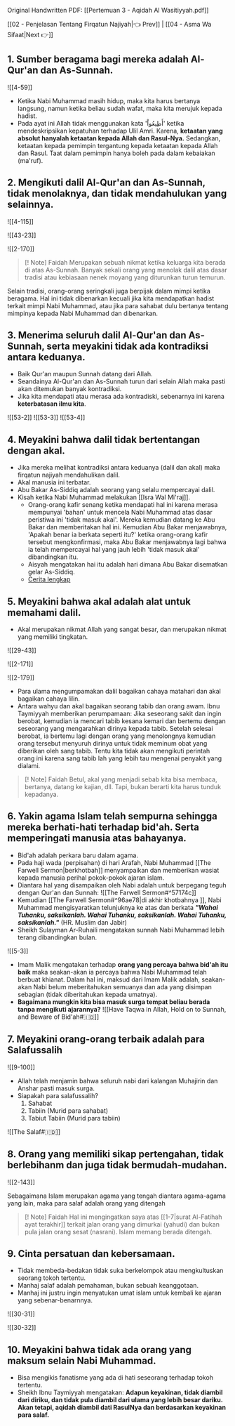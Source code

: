 Original Handwritten PDF: [[Pertemuan 3 - Aqidah Al Wasitiyyah.pdf]]

[[02 - Penjelasan Tentang Firqatun Najiyah|👈 Prev]] | [[04 - Asma Wa Sifaat|Next 👉]]

## 1. Sumber beragama bagi mereka adalah Al-Qur'an dan As-Sunnah.

![[4-59]]

- Ketika Nabi Muhammad masih hidup, maka kita harus bertanya langsung, namun ketika beliau sudah wafat, maka kita merujuk kepada hadist.
- Pada ayat ini Allah tidak menggunakan kata 'أَطِيعُواْ' ketika mendeskripsikan kepatuhan terhadap Ulil Amri. Karena, **ketaatan yang absolut hanyalah ketaatan kepada Allah dan Rasul-Nya.** Sedangkan, ketaatan kepada pemimpin tergantung kepada ketaatan kepada Allah dan Rasul. Taat dalam pemimpin hanya boleh pada dalam kebaiakan (ma'ruf).

## 2. Mengikuti dalil Al-Qur'an dan As-Sunnah, tidak menolaknya, dan tidak mendahulukan yang selainnya.

![[4-115]]

![[43-23]]

![[2-170]]

> [! Note] Faidah
> Merupakan sebuah nikmat ketika keluarga kita berada di atas As-Sunnah. Banyak sekali orang yang menolak dalil atas dasar tradisi atau kebiasaan nenek moyang yang diturunkan turun temurun.

Selain tradisi, orang-orang seringkali juga berpijak dalam mimpi ketika beragama. Hal ini tidak dibenarkan kecuali jika kita mendapatkan hadist terkait mimpi Nabi Muhammad, atau jika para sahabat dulu bertanya tentang mimpinya kepada Nabi Muhammad dan dibenarkan.

## 3. Menerima seluruh dalil Al-Qur'an dan As-Sunnah, serta meyakini tidak ada kontradiksi antara keduanya.
- Baik Qur'an maupun Sunnah datang dari Allah.
- Seandainya Al-Qur'an dan As-Sunnah turun dari selain Allah maka pasti akan ditemukan banyak kontradiksi.
- Jika kita mendapati atau merasa ada kontradiski, sebenarnya ini karena **keterbatasan ilmu kita**.

![[53-2]]
![[53-3]]
![[53-4]]

## 4. Meyakini bahwa dalil tidak bertentangan dengan akal.
- Jika mereka melihat kontradiksi antara keduanya (dalil dan akal) maka firqatun najiyah mendahulikan dalil.
- Akal manusia ini terbatar.
- Abu Bakar As-Siddiq adalah seorang yang selalu mempercayai dalil.
- Kisah ketika Nabi Muhammad melakukan [[Isra Wal Mi'raj]]. 
	- Orang-orang kafir senang ketika mendapati hal ini karena merasa mempunyai 'bahan' untuk mencela Nabi Muhammad atas dasar peristiwa ini 'tidak masuk akal'. Mereka kemudian datang ke Abu Bakar dan memberitakan hal ini. Kemudian Abu Bakar menjawabnya, 'Apakah benar ia berkata seperti itu?' ketika orang-orang kafir tersebut mengkonfirmasi, maka Abu Bakar menjawabnya lagi bahwa ia telah mempercayai hal yang jauh lebih 'tidak masuk akal' dibandingkan itu.
	- Aisyah mengatakan hai itu adalah hari dimana Abu Bakar disematkan gelar As-Siddiq.
	- [Cerita lengkap](https://rumaysho.com/20327-faedah-sirah-nabi-sikap-abu-bakar-dalam-menerima-berita-isra-mikraj.html)

## 5. Meyakini bahwa akal adalah alat untuk memahami dalil.
- Akal merupakan nikmat Allah yang sangat besar, dan merupakan nikmat yang memiliki tingkatan.

![[29-43]]

![[2-171]]

![[2-179]]

- Para ulama mengumpamakan dalil bagaikan cahaya matahari dan akal bagaikan cahaya lilin.
- Antara wahyu dan akal bagaikan seorang tabib dan orang awam. Ibnu Taymiyyah memberikan perumpamaan: Jika seseorang sakit dan ingin berobat, kemudian ia mencari tabib kesana kemari dan bertemu dengan seseorang yang mengarahkan dirinya kepada tabib. Setelah selesai berobat, ia bertemu lagi dengan orang yang menolongnya kemudian orang tersebut menyuruh dirinya untuk tidak meminum obat yang diberikan oleh sang tabib. Tentu kita tidak akan mengikuti perintah orang ini karena sang tabib lah yang lebih tau mengenai penyakit yang dialami.

> [! Note] Faidah
> Betul, akal yang menjadi sebab kita bisa membaca, bertanya, datang ke kajian, dll. Tapi, bukan berarti kita harus tunduk kepadanya.

## 6. Yakin agama Islam telah sempurna sehingga mereka berhati-hati terhadap bid'ah. Serta memperingati manusia atas bahayanya.

- Bid'ah adalah perkara baru dalam agama.
- Pada haji wada (perpisahan) di hari Arafah, Nabi Muhammad [[The Farwell Sermon|berkhotbah]] menyampaikan dan memberikan wasiat kepada manusia perihal pokok-pokok ajaran islam. 
- Diantara hal yang disampaikan oleh Nabi adalah untuk berpegang teguh dengan Qur'an dan Sunnah:
	![[The Farwell Sermon#^57174c]]
- Kemudian [[The Farwell Sermon#^96ae78|di akhir khotbahnya ]], Nabi Muhammad mengisyaratkan telunjuknya ke atas dan berkata ***"Wahai Tuhanku, saksikanlah. Wahai Tuhanku, saksikanlah. Wahai Tuhanku, saksikanlah."*** (HR. Muslim dan Jabir)
- Sheikh Sulayman Ar-Ruhaili mengatakan sunnah Nabi Muhammad lebih terang dibandingkan bulan.

![[5-3]]

- Imam Malik mengatakan terhadap **orang yang percaya bahwa bid'ah itu baik** maka seakan-akan ia percaya bahwa Nabi Muhammad telah berbuat khianat. Dalam hal ini, maksud dari Imam Malik adalah, seakan-akan Nabi belum meberitahukan semuanya dan ada yang disimpan sebagian (tidak diberitahukan kepada umatnya). 
- **Bagaimana mungkin kita bisa masuk surga tempat beliau berada tanpa mengikuti ajarannya?**
 ![[Have Taqwa in Allah, Hold on to Sunnah, and Beware of Bid'ah#🇮🇩]]
 ## 7. Meyakini orang-orang terbaik adalah para Salafussalih
![[9-100]]

- Allah telah menjamin bahwa seluruh nabi dari kalangan Muhajirin dan Anshar pasti masuk surga.
- Siapakah para salafussalih?
	1. Sahabat 
	2. Tabiin (Murid para sahabat)
	3. Tabiut Tabiin (Murid para tabiin)

![[The Salaf#🇮🇩]]

## 8. Orang yang memiliki sikap pertengahan, tidak berlebihanm dan juga tidak bermudah-mudahan.

![[2-143]]

Sebagaimana Islam merupakan agama yang tengah diantara agama-agama yang lain, maka para salaf adalah orang yang ditengah

> [! Note] Faidah
> Hal ini mengingatkan saya atas [[1-7|surat Al-Fatihah ayat terakhir]] terkait jalan orang yang dimurkai (yahudi) dan bukan pula jalan orang sesat (nasrani). Islam memang berada ditengah.

## 9. Cinta persatuan dan kebersamaan.
- Tidak membeda-bedakan tidak suka berkelompok atau mengkultuskan seorang tokoh tertentu.
- Manhaj salaf adalah pemahaman, bukan sebuah keanggotaan.
- Manhaj ini justru ingin menyatukan umat islam untuk kembali ke ajaran yang sebenar-benarnnya.

![[30-31]]

![[30-32]]

## 10. Meyakini bahwa tidak ada orang yang maksum selain Nabi Muhammad.
- Bisa mengikis fanatisme yang ada di hati seseorang terhadap tokoh tertentu.
- Sheikh Ibnu Taymiyyah mengatakan: **Adapun keyakinan, tidak diambil dari diriku, dan tidak pula diambil dari ulama yang lebih besar dariku. Akan tetapi, aqidah diambil dati RasulNya dan berdasarkan keyakinan para salaf.**